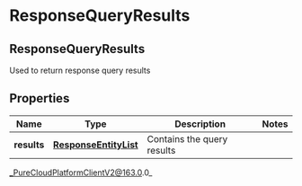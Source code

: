 # ResponseQueryResults

## ResponseQueryResults
Used to return response query results

## Properties

|Name | Type | Description | Notes|
|------------ | ------------- | ------------- | -------------|
| **results** | [**ResponseEntityList**](ResponseEntityList) | Contains the query results | |



_PureCloudPlatformClientV2@163.0.0_
